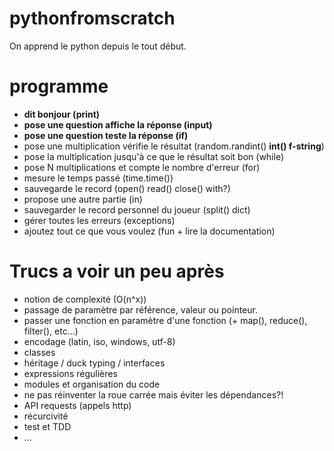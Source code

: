 # pythonfromscratch
On apprend le python depuis le tout début.

# programme
* **dit bonjour (print)**
* **pose une question affiche la réponse (input)**
* **pose une question teste la réponse (if)**
* pose une multiplication vérifie le résultat (random.randint() **int() f-string**)
* pose la multiplication jusqu'à ce que le résultat soit bon (while)
* pose N multiplications et compte le nombre d'erreur (for)
* mesure le temps passé (time.time())
* sauvegarde le record (open() read() close() with?)
* propose une autre partie (in)
* sauvegarder le record personnel du joueur (split() dict)
* gérer toutes les erreurs (exceptions)
* ajoutez tout ce que vous voulez (fun + lire la documentation)

# Trucs a voir un peu après
* notion de complexité (O(n^x))
* passage de paramètre par référence, valeur ou pointeur.
* passer une fonction en paramètre d'une fonction (+ map(), reduce(), filter(), etc...)
* encodage (latin, iso, windows, utf-8)
* classes
* héritage / duck typing / interfaces
* expressions régulières
* modules et organisation du code
* ne pas réinventer la roue carrée mais éviter les dépendances?!
* API requests (appels http)
* récurcivité
* test et TDD
* ...
